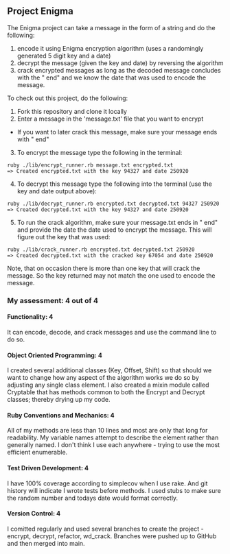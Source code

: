 ## Project Enigma
The Enigma project can take a message in the form of a string and do the following:
1. encode it using Enigma encryption algorithm (uses a randomingly generated 5 digit key and a date)
2. decrypt the message (given the key and date) by reversing the algorithm
3. crack encrypted messages as long as the decoded message concludes with the " end" and we know the date that was used to encode the message.

To check out this project, do the following:

1. Fork this repository and clone it locally
2. Enter a message in the 'message.txt' file that you want to encrypt
  - If you want to later crack this message, make sure your message ends with " end"
3. To encrypt the message type the following in the terminal:
```
ruby ./lib/encrypt_runner.rb message.txt encrypted.txt
=> Created encrypted.txt with the key 94327 and date 250920
```

4. To decrypt this message type the following into the terminal (use the key and date output above):
```
ruby ./lib/decrypt_runner.rb encrypted.txt decrypted.txt 94327 250920
=> Created decrypted.txt with the key 94327 and date 250920
```

5. To run the crack algorithm, make sure your message.txt ends in " end" and provide the date the date used to encrypt the message.  This will figure out the key that was used:
```
ruby ./lib/crack_runner.rb encrypted.txt decrypted.txt 250920
=> Created decrypted.txt with the cracked key 67054 and date 250920
```
Note, that on occasion there is more than one key that will crack the message. So the key returned may not match the one used to encode the message.

### My assessment: 4 out of 4

#### Functionality: 4
It can encode, decode, and crack messages and use the command line to do so.

#### Object Oriented Programming: 4
I created several additional classes (Key, Offset, Shift) so that should we want to change how any aspect of the algorithm works we do so by adjusting any single class element.
I also created a mixin module called Cryptable that has methods common to both the Encrypt and Decrypt classes; thereby drying up my code.

#### Ruby Conventions and Mechanics: 4
All of my methods are less than 10 lines and most are only that long for readability. My variable names attempt to describe the element rather than generally named.  I don't think I use each anywhere - trying to use the most efficient enumerable.

#### Test Driven Development: 4
I have 100% coverage according to simplecov when I use rake.  And git history will indicate I wrote tests before methods.
I used stubs to make sure the random number and todays date would format correctly.

#### Version Control: 4
I comitted regularly and used several branches to create the project - encrypt, decrypt, refactor, wd_crack.  Branches were pushed up to GitHub and then merged into main.
